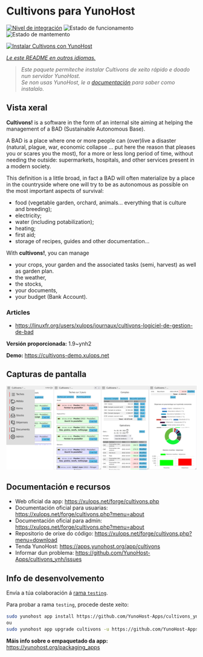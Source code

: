 <!--
NOTA: Este README foi creado automáticamente por <https://github.com/YunoHost/apps/tree/master/tools/readme_generator>
NON debe editarse manualmente.
-->

# Cultivons para YunoHost

[![Nivel de integración](https://dash.yunohost.org/integration/cultivons.svg)](https://ci-apps.yunohost.org/ci/apps/cultivons/) ![Estado de funcionamento](https://ci-apps.yunohost.org/ci/badges/cultivons.status.svg) ![Estado de mantemento](https://ci-apps.yunohost.org/ci/badges/cultivons.maintain.svg)

[![Instalar Cultivons con YunoHost](https://install-app.yunohost.org/install-with-yunohost.svg)](https://install-app.yunohost.org/?app=cultivons)

*[Le este README en outros idiomas.](./ALL_README.md)*

> *Este paquete permíteche instalar Cultivons de xeito rápido e doado nun servidor YunoHost.*  
> *Se non usas YunoHost, le a [documentación](https://yunohost.org/install) para saber como instalalo.*

## Vista xeral

__Cultivons!__ is a software in the form of an internal site aiming at helping the management of a BAD (Sustainable Autonomous Base).

A BAD is a place where one or more people can (over)live a disaster (natural, plague, war, economic collapse ... put here the reason that pleases you or scares you the most), for a more or less long period of time, without needing the outside: supermarkets, hospitals, and other services present in a modern society.

This definition is a little broad, in fact a BAD will often materialize by a place in the countryside where one will try to be as autonomous as possible on the most important aspects of survival:

* food (vegetable garden, orchard, animals... everything that is culture and breeding);
* electricity;
* water (including potabilization);
* heating;
* first aid;
* storage of recipes, guides and other documentation...

With __cultivons!__, you can manage 
- your crops, your garden and the associated tasks (semi, harvest) as well as garden plan.
- the weather,
- the stocks,
- your documents,
- your budget (Bank Account).

### Articles
- https://linuxfr.org/users/xulops/journaux/cultivons-logiciel-de-gestion-de-bad


**Versión proporcionada:** 1.9~ynh2

**Demo:** <https://cultivons-demo.xulops.net>

## Capturas de pantalla

![Captura de pantalla de Cultivons](./doc/screenshots/cultivonsfull.png)

## Documentación e recursos

- Web oficial da app: <https://xulops.net/forge/cultivons.php>
- Documentación oficial para usuarias: <https://xulops.net/forge/cultivons.php?menu=about>
- Documentación oficial para admin: <https://xulops.net/forge/cultivons.php?menu=about>
- Repositorio de orixe do código: <https://xulops.net/forge/cultivons.php?menu=download>
- Tenda YunoHost: <https://apps.yunohost.org/app/cultivons>
- Informar dun problema: <https://github.com/YunoHost-Apps/cultivons_ynh/issues>

## Info de desenvolvemento

Envía a túa colaboración á [rama `testing`](https://github.com/YunoHost-Apps/cultivons_ynh/tree/testing).

Para probar a rama `testing`, procede deste xeito:

```bash
sudo yunohost app install https://github.com/YunoHost-Apps/cultivons_ynh/tree/testing --debug
ou
sudo yunohost app upgrade cultivons -u https://github.com/YunoHost-Apps/cultivons_ynh/tree/testing --debug
```

**Máis info sobre o empaquetado da app:** <https://yunohost.org/packaging_apps>

